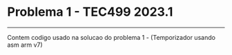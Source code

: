 # Problema 1 - TEC499 2023.1

* * *

Contem codigo usado na solucao do problema 1 - (Temporizador usando asm arm v7)

